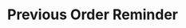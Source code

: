 ---
  id: "35669"
  fieldLayoutId: "89"
  uid: "834442f4-cf06-418e-96e6-5801056f07e6"
  enabled: "1"
  archived: "0"
  dateCreated: "2019-04-23 06:15:42"
  dateUpdated: "2019-04-23 06:15:42"
  siteSettingsId: "35669"
  slug: "previous-order-reminder"
  siteId: "1"
  uri: "patterns/ios/entry/previous-order-reminder"
  enabledForSite: "1"
  sectionId: "2"
  typeId: "2"
  authorId: "1"
  postDate: "2019-04-23 06:15:00"
  expiryDate: null
  contentId: "35663"
  title: "Previous Order Reminder"
  field_allColorsComputed: null
  field_allColorsComputedIllustration: null
  field_allColorsComputedThumbnail: null
  field_appDescription: null
  field_appDescriptionSentiment: null
  field_audio: "0"
  field_authorFaq: null
  field_bgThumbPosition: "left center"
  field_body: null
  field_captureSize: null
  field_categoriesRaw: "recall,increasing context,"
  field_categoryInPlainText: null
  field_coldThumbTransform: null
  field_colorPalette: null
  field_contributorName: null
  field_contributorUrl: null
  field_coverColor: null
  field_dominantColor: null
  field_externalContributor: "0"
  field_fetchWebsiteData: null
  field_fullName: null
  field_gfycatSource: null
  field_gif: "0"
  field_gumletUrl: null
  field_gumletUrlNoPreParse: null
  field_howHelps: "<p><strong>Recall, Increasing Context</strong></p><p>In situations where context is weak (for example when ordering food), adding mechanics to help the user to take a decision can increase the performance of the service/product. In this particular case, Uber Eats is dealing with tens of thousands of hungry users who want to get some food but are not entirely sure what they want. Uber helps them to arrive faster to a decision by increasing the recall of previous orders. </p><p>This increased context can help users to narrow down their decisions by giving them a cue to decide if they want to repeat a dish they ate before or not.</p>"
  field_howWorks: "<p>Uber Eats is a popular food delivery service by Uber. The Uber Eats app is a storefront for hundreds of local restaurants that are within driving distance from the user.</p><p>Users can navigate the food menus of different restaurants, and in some cases, they can even see descriptions and photos of the food. Uber provides additional context when users are navigating the menu of a restaurant from where they ordered before. In these cases, the app shows an \"Order Again\" section with a selection of items ordered before. The app also renders a small flag icon and reminder text under the items that were ordered before. This affordance is particularly helpful for users since it allows them to have that information without scrolling back to the \"Order Again\" section.</p><p>In some cases, the app also renders a small \"Order History\" box that shows the exact date of the last order.</p>"
  field_iconColors: null
  field_iconComputedColors: null
  field_illustrationSource: null
  field_imagePathRaw: "https://s3-us-west-2.amazonaws.com/waveguideio/captures/waves/IMG_DB76D8EFF8AF-1.jpeg"
  field_imageTextOcr: null
  field_depthArticleBody: null
  field_lpSentimentScore: null
  field_lpUrl: null
  field_mediaEmbed: "<figure><img src=\"{asset:35667:url||https://s3-us-west-2.amazonaws.com/waveguideio/captures/waves/IMG_DB76D8EFF8AF-1.jpeg}\" alt=\"\" /></figure>"
  field_mobileId: null
  field_mobileShotSrc: null
  field_newsObject: null
  field_pageFetchJsonString: null
  field_patternSrc: "Uber Eats"
  field_platformRaw: "iOS"
  field_qualityDescription: null
  field_rawResponse: null
  field_readingDuration: null
  field_readingDurationSeconds: null
  field_readingEaseLevel: null
  field_readingEaseScore: null
  field_references: null
  field_screenshotColors: null
  field_screenshotComputedColors: null
  field_sourceFromArchive: null
  field_strategyDescription: null
  field_thumbColors: null
  field_thumbVideoUrl: null
  field_webDescription: null
  field_webTitle: null
  field_what: "<p>This is a solution found in Uber Eats. When users navigate the menu of a restaurant where they previously ordered, they will see a flag icon and a reminder text under the dishes they ordered before.</p>"
  root: null
  lft: null
  rgt: null
  level: null
  structureId: null
  layout: layouts/post.njk
---